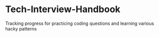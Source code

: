 # Tech-Interview-Handbook
Tracking progress for practicing coding questions and learning various hacky patterns
